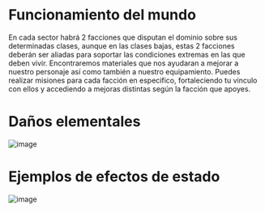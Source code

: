 # Funcionamiento del mundo
En cada sector habrá 2 facciones que disputan el dominio sobre sus determinadas clases, aunque en las clases bajas, estas 2 facciones deberán ser aliadas para soportar las condiciones extremas en las que deben vivir.
Encontraremos materiales que nos ayudaran a mejorar a nuestro personaje así como también a nuestro equipamiento.
Puedes realizar misiones para cada facción en especifico, fortaleciendo tu vinculo con ellos y accediendo a mejoras distintas según la facción que apoyes.
# Daños elementales
![image](https://user-images.githubusercontent.com/126698679/227177765-712693c1-abac-4c60-9e68-494a58753fa0.png)
# Ejemplos de efectos de estado
![image](https://user-images.githubusercontent.com/126698679/227177983-4cbb5eb7-4606-40b7-b733-98b33211de79.png)



